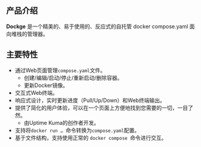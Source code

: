## 产品介绍

**Dockge** 是一个精美的、易于使用的、反应式的自托管 docker compose.yaml 面向堆栈的管理器。

## 主要特性

- 通过Web页面管理```compose.yaml```文件。
  - 创建/编辑/启动/停止/重新启动/删除容器。
  - 更新Docker镜像。
- 交互式Web终端。
- 响应式设计，实时更新进度（Pull/Up/Down）和Web终端输出。
- 提供了简化的用户体验，可以在一个页面上方便地找到您需要的一切，一目了然。
  - 由Uptime Kuma的创作者开发。
- 支持将```docker run … ```命令转换为```compose.yaml```配置。
- 基于文件结构，支持使用正常的 ```docker compose ```命令进行交互。
